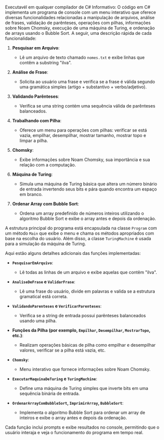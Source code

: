 Executavél em qualquer compilador de C#
Informativo:
O código em C# implementa um programa de console com um menu interativo que oferece diversas funcionalidades relacionadas a manipulação de arquivos, análise de frases, validação de parênteses, operações com pilhas, informações sobre Noam Chomsky, execução de uma máquina de Turing, e ordenação de arrays usando o Bubble Sort. A seguir, uma descrição rápida de cada funcionalidade:

1. **Pesquisar em Arquivo**:
   - Lê um arquivo de texto chamado `nomes.txt` e exibe linhas que contêm a substring "ilva".

2. **Análise de Frase**:
   - Solicita ao usuário uma frase e verifica se a frase é válida segundo uma gramática simples (artigo + substantivo + verbo/adjetivo).

3. **Validando Parênteses**:
   - Verifica se uma string contém uma sequência válida de parênteses balanceados.

4. **Trabalhando com Pilha**:
   - Oferece um menu para operações com pilhas: verificar se está vazia, empilhar, desempilhar, mostrar tamanho, mostrar topo e limpar a pilha.

5. **Chomsky**:
   - Exibe informações sobre Noam Chomsky, sua importância e sua relação com a computação.

6. **Máquina de Turing**:
   - Simula uma máquina de Turing básica que altera um número binário de entrada invertendo seus bits e pára quando encontra um espaço em branco.

7. **Ordenar Array com Bubble Sort**:
   - Ordena um array predefinido de números inteiros utilizando o algoritmo Bubble Sort e exibe o array antes e depois da ordenação.

A estrutura principal do programa está encapsulada na classe `Program` com um método `Main` que exibe o menu e chama os métodos apropriados com base na escolha do usuário. Além disso, a classe `TuringMachine` é usada para a simulação da máquina de Turing. 

Aqui estão alguns detalhes adicionais das funções implementadas:

- **`PesquisarEmArquivo`**:
  - Lê todas as linhas de um arquivo e exibe aquelas que contêm "ilva".

- **`AnaliseDeFrase` e `ValidarFrase`**:
  - Lê uma frase do usuário, divide em palavras e valida se a estrutura gramatical está correta.

- **`ValidandoParenteses` e `VerificarParenteses`**:
  - Verifica se a string de entrada possui parênteses balanceados usando uma pilha.

- **Funções da Pilha (por exemplo, `Empilhar`, `Desempilhar`, `MostrarTopo`, etc.)**:
  - Realizam operações básicas de pilha como empilhar e desempilhar valores, verificar se a pilha está vazia, etc.

- **`Chomsky`**:
  - Menu interativo que fornece informações sobre Noam Chomsky.

- **`ExecutarMaquinaDeTuring` e `TuringMachine`**:
  - Define uma máquina de Turing simples que inverte bits em uma sequência binária de entrada.

- **`OrdenarArrayComBubbleSort`, `ImprimirArray`, `BubbleSort`**:
  - Implementa o algoritmo Bubble Sort para ordenar um array de inteiros e exibe o array antes e depois da ordenação.

Cada função inclui prompts e exibe resultados no console, permitindo que o usuário interaja e veja o funcionamento do programa em tempo real.
